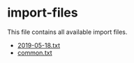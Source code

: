 # import-files
This file contains all available import files.  
 * [2019-05-18.txt](/path)
 * [common.txt](/path)
